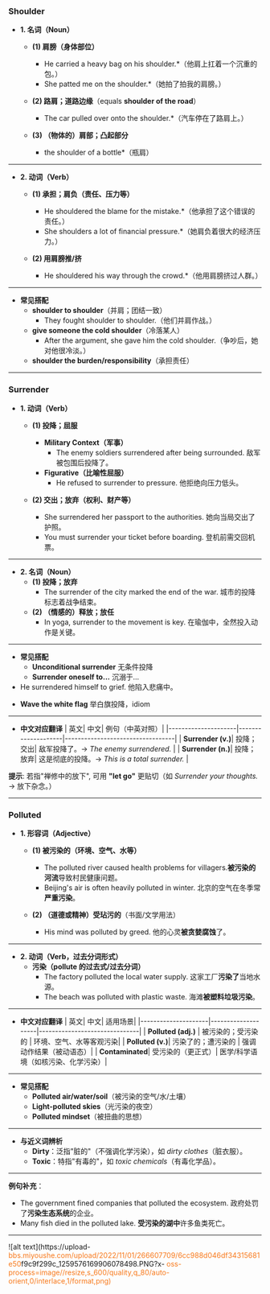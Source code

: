 ### Shoulder
* **1. 名词（Noun）**
  - **(1) 肩膀（身体部位）**
    * He carried a heavy bag on his shoulder.*（他肩上扛着一个沉重的包。）
    * She patted me on the shoulder.*（她拍了拍我的肩膀。）

  - **(2) 路肩；道路边缘**（equals **shoulder of the road**）
    * The car pulled over onto the shoulder.*（汽车停在了路肩上。）

  - **(3) （物体的）肩部；凸起部分**
    * the shoulder of a bottle*（瓶肩）

---
* **2. 动词（Verb）**
  - **(1) 承担；肩负（责任、压力等）**
    * He shouldered the blame for the mistake.*（他承担了这个错误的责任。）
    * She shoulders a lot of financial pressure.*（她肩负着很大的经济压力。）

  - **(2) 用肩膀推/挤**
    * He shouldered his way through the crowd.*（他用肩膀挤过人群。）

---
* **常见搭配**
  - **shoulder to shoulder**（并肩；团结一致）
    * They fought shoulder to shoulder.（他们并肩作战。）
  - **give someone the cold shoulder**（冷落某人）
    * After the argument, she gave him the cold shoulder.（争吵后，她对他很冷淡。）
  - **shoulder the burden/responsibility**（承担责任）

---
### Surrender
* **1. 动词（Verb）**
  - **(1) 投降；屈服**
    * **Military Context（军事）**
      - The enemy soldiers surrendered after being surrounded. 敌军被包围后投降了。
    * **Figurative（比喻性屈服）**
      - He refused to surrender to pressure. 他拒绝向压力低头。

  - **(2) 交出；放弃（权利、财产等）**
    * She surrendered her passport to the authorities. 她向当局交出了护照。
    * You must surrender your ticket before boarding. 登机前需交回机票。

---
* **2. 名词（Noun）**
  - **(1) 投降；放弃**
    * The surrender of the city marked the end of the war. 城市的投降标志着战争结束。
  - **(2) （情感的）释放；放任**
    * In yoga, surrender to the movement is key. 在瑜伽中，全然投入动作是关键。

---
* **常见搭配**
  - **Unconditional surrender** 无条件投降
  - **Surrender oneself to...** 沉溺于...
* He surrendered himself to grief. 他陷入悲痛中。
- **Wave the white flag** 举白旗投降，idiom

---
* **中文对应翻译**
| 英文| 中文| 例句（中英对照）|
|---------------------|--------------------|----------------------------------|
| **Surrender (v.)**| 投降；交出| 敌军投降了。→ *The enemy surrendered.* |
| **Surrender (n.)**| 投降；放弃| 这是彻底的投降。→ *This is a total surrender.* |

**提示**: 若指"禅修中的放下", 可用 **"let go"** 更贴切（如 *Surrender your thoughts.* → 放下杂念。）

---
### Polluted
* **1. 形容词（Adjective）**
  - **(1) 被污染的（环境、空气、水等）**
    * The polluted river caused health problems for villagers.**被污染的河流**导致村民健康问题。
    * Beijing's air is often heavily polluted in winter. 北京的空气在冬季常**严重污染**。

  - **(2) （道德或精神）受玷污的**（书面/文学用法）
    * His mind was polluted by greed. 他的心灵**被贪婪腐蚀**了。

---
* **2. 动词（Verb，过去分词形式）**
  - **污染（pollute 的过去式/过去分词）**
    * The factory polluted the local water supply.  这家工厂**污染了**当地水源。
    * The beach was polluted with plastic waste.  海滩**被塑料垃圾污染**。

---
* **中文对应翻译**
| 英文| 中文| 适用场景|
|---------------------|--------------------|-------------------------------|
| **Polluted (adj.)** | 被污染的；受污染的 | 环境、空气、水等客观污染|
| **Polluted (v.)**| 污染了的；遭污染的 | 强调动作结果（被动语态）|
| **Contaminated**| 受污染的（更正式）| 医学/科学语境（如核污染、化学污染）|

---
* **常见搭配**
  - **Polluted air/water/soil**（被污染的空气/水/土壤）
  - **Light-polluted skies**（光污染的夜空）
  - **Polluted mindset**（被扭曲的思想）

---
* **与近义词辨析**
  - **Dirty**：泛指"脏的"（不强调化学污染），如 *dirty clothes*（脏衣服）。
  - **Toxic**：特指"有毒的"，如 *toxic chemicals*（有毒化学品）。

---
**例句补充**：
  - The government fined companies that polluted the ecosystem.  政府处罚了**污染生态系统**的企业。
  - Many fish died in the polluted lake.  **受污染的湖中**许多鱼类死亡。

---
![alt text](https://upload- <font color="#F8791B">bbs.miyoushe.com/upload/2022/11/01/266607709/6cc988d046df34315681e50</font>f9c9f299c_1259576169906078498.PNG?x- <font color="#F8791B">oss- <font color="#F8791B">process=image//resize,s_600/quality,q_80/auto- <font color="#F8791B">orient,0</font>/interlace,1/format,png</font>)